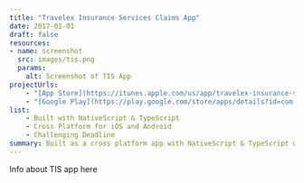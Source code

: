 ```yaml
---
title: "Travelex Insurance Services Claims App"
date: 2017-01-01
draft: false
resources:
- name: screenshot
  src: images/tis.png
  params:
    alt: Screenshot of TIS App
projectUrls:
    - "[App Store](https://itunes.apple.com/us/app/travelex-insurance-services/id1294710542?mt=8)"
    - "[Google Play](https://play.google.com/store/apps/details?id=com.travelex.mobile.staging&hl=en_US)"
list:
    - Built with NativeScript & TypeScript
    - Cross Platform for iOS and Android
    - Challenging Deadline
summary: Built as a cross platform app with NativeScript & TypeScript with a challenging deadline.
---
```


Info about TIS app here